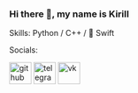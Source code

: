 ### Hi there 👋, my name is Kirill

Skills: Python / C++ / 🤏 Swift

Socials:

[<img src='https://cdn.jsdelivr.net/npm/simple-icons@3.0.1/icons/github.svg' alt='github' height='40'>](https://github.com/kirillbiktya)   [<img src='https://cdn.jsdelivr.net/npm/simple-icons@3.0.1/icons/telegram.svg' alt='telegram' height='40'>](https://t.me/kirillbiktya)   [<img src='https://cdn.jsdelivr.net/npm/simple-icons@3.0.1/icons/vk.svg' alt='vk' height='40'>](https://vk.com/kirillbiktya)
